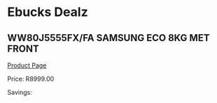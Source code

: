 
# Ebucks Dealz
## WW80J5555FX/FA SAMSUNG ECO 8KG MET FRONT
[Product Page](https://www.ebucks.com/web/shop/productSelected.do?prodId=1090102392&catId=704981826)

Price: R8999.00

Savings: 


	